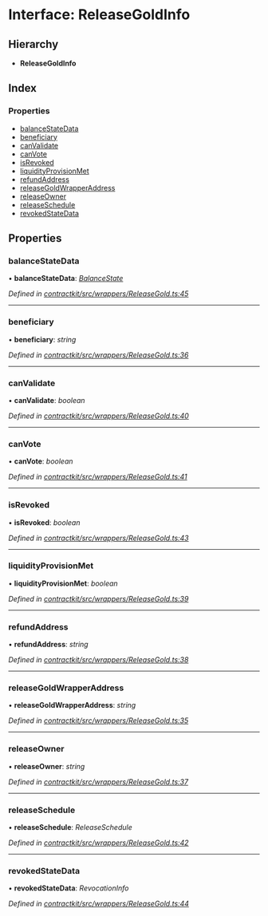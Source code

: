 # Interface: ReleaseGoldInfo

## Hierarchy

* **ReleaseGoldInfo**

## Index

### Properties

* [balanceStateData](_contractkit_src_wrappers_releasegold_.releasegoldinfo.md#balancestatedata)
* [beneficiary](_contractkit_src_wrappers_releasegold_.releasegoldinfo.md#beneficiary)
* [canValidate](_contractkit_src_wrappers_releasegold_.releasegoldinfo.md#canvalidate)
* [canVote](_contractkit_src_wrappers_releasegold_.releasegoldinfo.md#canvote)
* [isRevoked](_contractkit_src_wrappers_releasegold_.releasegoldinfo.md#isrevoked)
* [liquidityProvisionMet](_contractkit_src_wrappers_releasegold_.releasegoldinfo.md#liquidityprovisionmet)
* [refundAddress](_contractkit_src_wrappers_releasegold_.releasegoldinfo.md#refundaddress)
* [releaseGoldWrapperAddress](_contractkit_src_wrappers_releasegold_.releasegoldinfo.md#releasegoldwrapperaddress)
* [releaseOwner](_contractkit_src_wrappers_releasegold_.releasegoldinfo.md#releaseowner)
* [releaseSchedule](_contractkit_src_wrappers_releasegold_.releasegoldinfo.md#releaseschedule)
* [revokedStateData](_contractkit_src_wrappers_releasegold_.releasegoldinfo.md#revokedstatedata)

## Properties

###  balanceStateData

• **balanceStateData**: *[BalanceState](_contractkit_src_wrappers_releasegold_.balancestate.md)*

*Defined in [contractkit/src/wrappers/ReleaseGold.ts:45](https://github.com/celo-org/celo-monorepo/blob/master/packages/contractkit/src/wrappers/ReleaseGold.ts#L45)*

___

###  beneficiary

• **beneficiary**: *string*

*Defined in [contractkit/src/wrappers/ReleaseGold.ts:36](https://github.com/celo-org/celo-monorepo/blob/master/packages/contractkit/src/wrappers/ReleaseGold.ts#L36)*

___

###  canValidate

• **canValidate**: *boolean*

*Defined in [contractkit/src/wrappers/ReleaseGold.ts:40](https://github.com/celo-org/celo-monorepo/blob/master/packages/contractkit/src/wrappers/ReleaseGold.ts#L40)*

___

###  canVote

• **canVote**: *boolean*

*Defined in [contractkit/src/wrappers/ReleaseGold.ts:41](https://github.com/celo-org/celo-monorepo/blob/master/packages/contractkit/src/wrappers/ReleaseGold.ts#L41)*

___

###  isRevoked

• **isRevoked**: *boolean*

*Defined in [contractkit/src/wrappers/ReleaseGold.ts:43](https://github.com/celo-org/celo-monorepo/blob/master/packages/contractkit/src/wrappers/ReleaseGold.ts#L43)*

___

###  liquidityProvisionMet

• **liquidityProvisionMet**: *boolean*

*Defined in [contractkit/src/wrappers/ReleaseGold.ts:39](https://github.com/celo-org/celo-monorepo/blob/master/packages/contractkit/src/wrappers/ReleaseGold.ts#L39)*

___

###  refundAddress

• **refundAddress**: *string*

*Defined in [contractkit/src/wrappers/ReleaseGold.ts:38](https://github.com/celo-org/celo-monorepo/blob/master/packages/contractkit/src/wrappers/ReleaseGold.ts#L38)*

___

###  releaseGoldWrapperAddress

• **releaseGoldWrapperAddress**: *string*

*Defined in [contractkit/src/wrappers/ReleaseGold.ts:35](https://github.com/celo-org/celo-monorepo/blob/master/packages/contractkit/src/wrappers/ReleaseGold.ts#L35)*

___

###  releaseOwner

• **releaseOwner**: *string*

*Defined in [contractkit/src/wrappers/ReleaseGold.ts:37](https://github.com/celo-org/celo-monorepo/blob/master/packages/contractkit/src/wrappers/ReleaseGold.ts#L37)*

___

###  releaseSchedule

• **releaseSchedule**: *ReleaseSchedule*

*Defined in [contractkit/src/wrappers/ReleaseGold.ts:42](https://github.com/celo-org/celo-monorepo/blob/master/packages/contractkit/src/wrappers/ReleaseGold.ts#L42)*

___

###  revokedStateData

• **revokedStateData**: *RevocationInfo*

*Defined in [contractkit/src/wrappers/ReleaseGold.ts:44](https://github.com/celo-org/celo-monorepo/blob/master/packages/contractkit/src/wrappers/ReleaseGold.ts#L44)*
